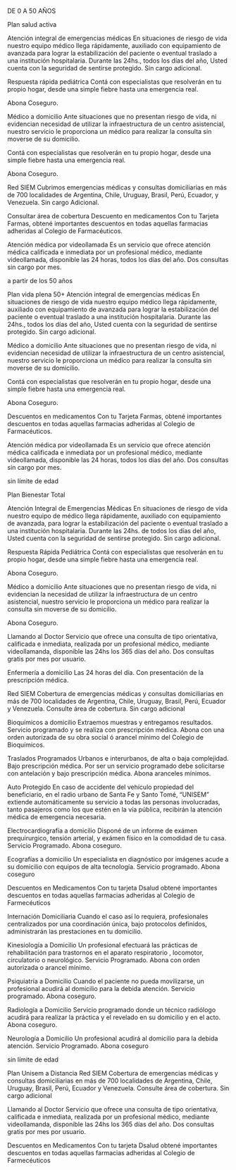 DE 0 A 50 AÑOS

Plan salud activa

Atención integral de emergencias médicas
En situaciones de riesgo de vida nuestro equipo médico llega rápidamente, auxiliado con equipamiento de avanzada para lograr la estabilización del paciente o eventual traslado a una institución hospitalaria. Durante las 24hs., todos los días del año, Usted cuenta con la seguridad de sentirse protegido. Sin cargo adicional.

Respuesta rápida pediátrica
Contá con especialistas que resolverán en tu propio hogar, desde una simple fiebre hasta una emergencia real.



Abona Coseguro.

Médico a domicilio
Ante situaciones que no presentan riesgo de vida, ni evidencian necesidad de utilizar la infraestructura de un centro asistencial, nuestro servicio le proporciona un médico para realizar la consulta sin moverse de su domicilio.

Contá con especialistas que resolverán en tu propio hogar, desde una simple fiebre hasta una emergencia real.



Abona Coseguro.

Red SIEM
Cubrimos emergencias médicas y consultas domiciliarias en más de 700 localidades de Argentina, Chile, Uruguay, Brasil, Perú, Ecuador, y Venezuela. Sin cargo Adicional.

Consultar área de cobertura 
Descuento en medicamentos
Con tu Tarjeta Farmas, obtené importantes descuentos en todas aquellas farmacias adheridas al Colegio de Farmacéuticos.

Atención médica por videollamada
Es un servicio que ofrece atención médica calificada e inmediata por un profesional médico, mediante videollamada, disponible las 24 horas, todos los días del año. Dos consultas sin cargo por mes.



a partir de los 50 años

Plan vida plena 50+
Atención integral de emergencias médicas
En situaciones de riesgo de vida nuestro equipo médico llega rápidamente, auxiliado con equipamiento de avanzada para lograr la estabilización del paciente o eventual traslado a una institución hospitalaria. Durante las 24hs., todos los días del año, Usted cuenta con la seguridad de sentirse protegido. Sin cargo adicional.

Médico a domicilio
Ante situaciones que no presentan riesgo de vida, ni evidencian necesidad de utilizar la infraestructura de un centro asistencial, nuestro servicio le proporciona un médico para realizar la consulta sin moverse de su domicilio.



Contá con especialistas que resolverán en tu propio hogar, desde una simple fiebre hasta una emergencia real.

Abona Coseguro.

Descuentos en medicamentos
Con tu Tarjeta Farmas, obtené importantes descuentos en todas aquellas farmacias adheridas al Colegio de Farmacéuticos.

Atención médica por videollamada
Es un servicio que ofrece atención médica calificada e inmediata por un profesional médico, mediante videollamada, disponible las 24 horas, todos los días del año. Dos consultas sin cargo por mes. 




sin límite de edad

Plan Bienestar Total



Atención Integral de Emergencias Médicas
En situaciones de riesgo de vida nuestro equipo de médico llega rápidamente, auxiliado con equipamiento de avanzada, para lograr la estabilización del paciente o eventual traslado a una institución hospitalaria. Durante las 24hs. de todos los días del año, Usted cuenta con la seguridad de sentirse protegido. Sin cargo adicional.



Respuesta Rápida Pediátrica
Contá con especialistas que resolverán en tu propio hogar, desde una simple fiebre hasta una emergencia real.

Abona Coseguro.



Médico a domicilio
Ante situaciones que no presentan riesgo de vida, ni evidencian la necesidad de utilizar la infraestructura de un centro asistencial, nuestro servicio le proporciona un médico para realizar la consulta sin moverse de su domicilio.

Abona Coseguro.

Llamando al Doctor
Servicio que ofrece una consulta de tipo orientativa, calificada e inmediata, realizada por un profesional médico, mediante videollamanda, disponible las 24hs los 365 días del año. Dos consultas gratis por mes por usuario.

Enfermería a domicilio
Las 24 horas del día. Con presentación de la prescripción médica. 

Red SIEM
Cobertura de emergencias médicas y consultas domiciliarias en más de 700 localidades de Argentina, Chile, Uruguay, Brasil, Perú, Ecuador y Venezuela. Consulte área de cobertura. Sin cargo adicional

Bioquímicos a domicilio
Extraemos muestras y entregamos resultados. Servicio programado y se realiza con prescripción médica. Abona con una orden autorizada de su obra social ó arancel mínimo del Colegio de Bioquímicos.

Traslados Programados
Urbanos e interurbanos, de alta o baja complejidad. Bajo prescripción médica. Por ser un servicio programado debe solicitarse con antelación y bajo prescripción médica. Abona aranceles mínimos.

Auto Protegido
En caso de accidente del vehículo propiedad del beneficiario, en el radio urbano de Santa Fe y Santo Tomé, “UNISEM” extiende automáticamente su servicio a todas las personas involucradas, tanto pasajeros como los que estén en la vía pública, recibirán la atención médica de emergencia necesaria.

Electrocardiografía a domicilio
Disponé de un informe de exámen prequirurgico, tensión arterial, y exámen físico en la comodidad de tu casa. Servicio Programado. Abona coseguro.

Ecografías a domicilio
Un especialista en diagnóstico por imágenes acude a su domicilio con equipos de alta tecnología. Servicio programado. Abona coseguro

Descuentos en Medicamentos
Con tu tarjeta Dsalud obtené importantes descuentos en todas aquellas farmacias adheridas al Colegio de Farmecéuticos

Internación Domiciliaria
Cuando el caso así lo requiera, profesionales centralizados por una coordinación única, bajo protocolos definidos, administrarán las prestaciones en tu domicilio. 

Kinesiología a Domicilio
Un profesional efectuará las prácticas de rehabilitación para trastornos en el aparato respiratorio , locomotor, circulatorio o neurológico. Servicio Programado. Abona con orden autorizada o arancel mínimo.

Psiquiatría a Domicilio
Cuando el paciente no pueda movilizarse, un profesional acudirá al domicilio para la debida atención. Servicio programado. Abona coseguro.

Radiología a Domicilio
Servicio programado donde un técnico radiólogo acudirá para realizar la práctica y el revelado en su domicilio y en el acto. Abona coseguro.

Neurología a Domicilio
Un profesional acudirá al domicilio para la debida atención. Servicio Programado. Abona coseguro


sin límite de edad

Plan Unisem a Distancia
Red SIEM
Cobertura de emergencias médicas y consultas domiciliarias en más de 700 localidades de Argentina, Chile, Uruguay, Brasil, Perú, Ecuador y Venezuela. Consulte área de cobertura. Sin cargo adicional

Llamando al Doctor
Servicio que ofrece una consulta de tipo orientativa, calificada e inmediata, realizada por un profesional médico, mediante videollamanda, disponible las 24hs los 365 días del año. Dos consultas gratis por mes por usuario.

Descuentos en Medicamentos
Con tu tarjeta Dsalud obtené importantes descuentos en todas aquellas farmacias adheridas al Colegio de Farmecéuticos